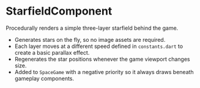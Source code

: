 # StarfieldComponent

Procedurally renders a simple three-layer starfield behind the game.

- Generates stars on the fly, so no image assets are required.
- Each layer moves at a different speed defined in `constants.dart` to create a
  basic parallax effect.
- Regenerates the star positions whenever the game viewport changes size.
- Added to `SpaceGame` with a negative priority so it always draws beneath
  gameplay components.
